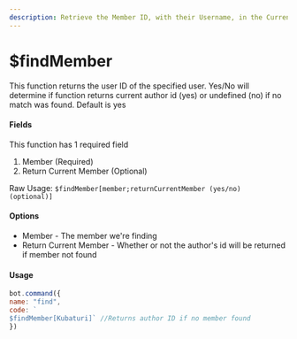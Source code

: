 ```yaml
---
description: Retrieve the Member ID, with their Username, in the Current Guild.
---
```


# $findMember

This function returns the user ID of the specified user. Yes/No will determine if function returns current author id (yes) or undefined (no) if no match was found. Default is yes

#### Fields

This function has 1 required field

1. Member (Required)
2. Return Current Member (Optional)

Raw Usage: `$findMember[member;returnCurrentMember (yes/no) (optional)]`

#### Options

* Member - The member we're finding
* Return Current Member - Whether or not the author's id will be returned if member not found

#### Usage

```javascript
bot.command({
name: "find", 
code: `
$findMember[Kubaturi]` //Returns author ID if no member found 
})
```
